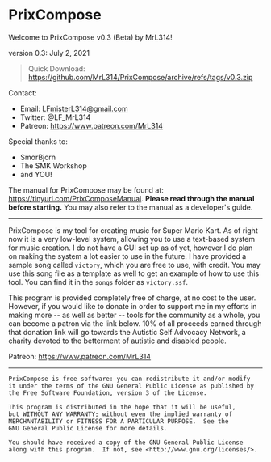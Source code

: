 # PrixCompose


Welcome to PrixCompose v0.3 (Beta) by MrL314!

version 0.3: July 2, 2021

> Quick Download: https://github.com/MrL314/PrixCompose/archive/refs/tags/v0.3.zip



Contact: 
* Email: LFmisterL314@gmail.com
* Twitter: @LF_MrL314
* Patreon: https://www.patreon.com/MrL314


Special thanks to:
* SmorBjorn
* The SMK Workshop
* and YOU!


The manual for PrixCompose may be found at: https://tinyurl.com/PrixComposeManual. **Please read through the manual before starting.** You may also refer to the manual as a developer's guide.


---

PrixCompose is my tool for creating music for Super Mario Kart. As of right now it is a very low-level system, allowing you to use a text-based system for music creation. I do not have a GUI set up as of yet, however I do plan on making the system a lot easier to use in the future. I have provided a sample song called `victory`, which you are free to use, with credit. You may use this song file as a template as well to get an example of how to use this tool. You can find it in the `songs` folder as `victory.ssf`.





This program is provided completely free of charge, at no cost to the user. However, if you would like to donate in order to support me in my efforts in making more -- as well as better -- tools for the community as a whole, you can become a patron via the link below. 10% of all proceeds earned through that donation link will go towards the Autistic Self Advocacy Network, a charity devoted to the betterment of autistic and disabled people.
 
Patreon:
	https://www.patreon.com/MrL314 




---
```
PrixCompose is free software: you can redistribute it and/or modify
it under the terms of the GNU General Public License as published by
the Free Software Foundation, version 3 of the License.

This program is distributed in the hope that it will be useful,
but WITHOUT ANY WARRANTY; without even the implied warranty of
MERCHANTABILITY or FITNESS FOR A PARTICULAR PURPOSE.  See the
GNU General Public License for more details.

You should have received a copy of the GNU General Public License
along with this program.  If not, see <http://www.gnu.org/licenses/>.
```


